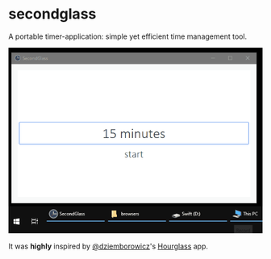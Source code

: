 

<h1>secondglass</h1>

A portable timer-application: simple yet efficient time management tool.

<div align="center">

![Screenshot](images/secondglass.gif)

</div>

It was **highly** inspired by [@dziemborowicz](https://github.com/dziemborowicz)'s 
[Hourglass](https://github.com/dziemborowicz/hourglass) app.
